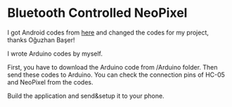 # Bluetooth Controlled NeoPixel

I got Android codes from <a href="http://www.elektrobot.net/arduino-ile-android-kontollu-neopixel-led/" target="_blank">here</a> and changed the codes for my project, thanks Oğuzhan Başer!


I wrote Arduino codes by myself.

First, you have to download the Arduino code from /Arduino folder.
Then send these codes to Arduino. You can check the connection pins of HC-05 and NeoPixel from the codes.


Build the application and send&setup it to your phone.
